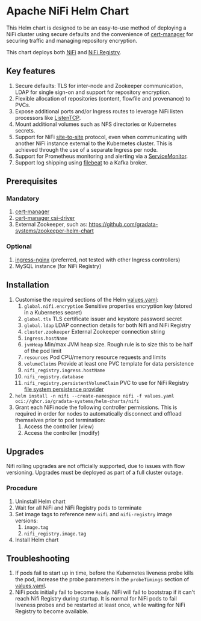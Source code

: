 # Apache NiFi Helm Chart

This Helm chart is designed to be an easy-to-use method of deploying a NiFi cluster using secure defaults and the convenience of [cert-manager](https://cert-manager.io/) for securing traffic and managing repository encryption.

This chart deploys both [NiFi](https://nifi.apache.org/docs/nifi-docs/) and [NiFi Registry](https://nifi.apache.org/registry.html).

## Key features

1. Secure defaults: TLS for inter-node and Zookeeper communication, LDAP for single sign-on and support for repository encryption.
2. Flexible allocation of repositories (content, flowfile and provenance) to PVCs.
3. Expose additional ports and/or Ingress routes to leverage NiFi listen processors like [ListenTCP](https://nifi.apache.org/docs/nifi-docs/components/org.apache.nifi/nifi-standard-nar/1.21.0/org.apache.nifi.processors.standard.ListenTCP/index.html).
4. Mount additional volumes such as NFS directories or Kubernetes secrets.
5. Support for NiFi [site-to-site](https://nifi.apache.org/docs/nifi-docs/html/user-guide.html#site-to-site) protocol, even when communicating with another NiFi instance external to the Kubernetes cluster. This is achieved through the use of a separate Ingress per node.
6. Support for Prometheus monitoring and alerting via a [ServiceMonitor](https://github.com/prometheus-operator/prometheus-operator/blob/main/Documentation/user-guides/getting-started.md).
7. Support log shipping using [filebeat](https://www.elastic.co/guide/en/beats/filebeat/current/kafka-output.html) to a Kafka broker.

## Prerequisites

### Mandatory

1. [cert-manager](https://github.com/cert-manager/cert-manager)
2. [cert-manager csi-driver](https://github.com/cert-manager/csi-driver)
3. External Zookeeper, such as: https://github.com/gradata-systems/zookeeper-helm-chart

### Optional

1. [ingress-nginx](https://github.com/kubernetes/ingress-nginx) (preferred, not tested with other Ingress controllers)
2. MySQL instance (for NiFi Registry)

## Installation

1. Customise the required sections of the Helm [values.yaml](values.yaml):
   1. `global.nifi.encryption` Sensitive properties encryption key (stored in a Kubernetes secret)
   2. `global.tls` TLS certificate issuer and keystore password secret
   3. `global.ldap` LDAP connection details for both Nifi and NiFi Registry
   4. `cluster.zookeeper` External Zookeeper connection string
   5. `ingress.hostName`
   6. `jvmHeap` Min/max JVM heap size. Rough rule is to size this to be half of the pod limit
   7. `resources` Pod CPU/memory resource requests and limits
   8. `volumeClaims` Provide at least one PVC template for data persistence
   9. `nifi_registry.ingress.hostName`
   10. `nifi_registry.database`
   11. `nifi_registry.persistentVolumeClaim` PVC to use for NiFi Registry [file system persistence provider](https://nifi.apache.org/docs/nifi-registry-docs/html/administration-guide.html#filesystemflowpersistenceprovider)
2. `helm install -n nifi --create-namespace nifi -f values.yaml oci://ghcr.io/gradata-systems/helm-charts/nifi`
3. Grant each NiFi node the following controller permissions. This is required in order for nodes to automatically disconnect and offload themselves prior to pod termination:
   1. Access the controller (view)
   2. Access the controller (modify)

## Upgrades

Nifi rolling upgrades are not officially supported, due to issues with flow versioning. Upgrades must be deployed as part of a full cluster outage.

### Procedure

1. Uninstall Helm chart
2. Wait for all NiFi and NiFi Registry pods to terminate
3. Set image tags to reference new `nifi` and `nifi-registry` image versions:
   1. `image.tag`
   2. `nifi_registry.image.tag`
4. Install Helm chart

## Troubleshooting

1. If pods fail to start up in time, before the Kubernetes liveness probe kills the pod, increase the probe parameters in the `probeTimings` section of [values.yaml](values.yaml).
2. NiFi pods initially fail to become `Ready`. NiFi will fail to bootstrap if it can't reach Nifi Registry during startup. It is normal for NiFi pods to fail liveness probes and be restarted at least once, while waiting for NiFi Registry to become available.
